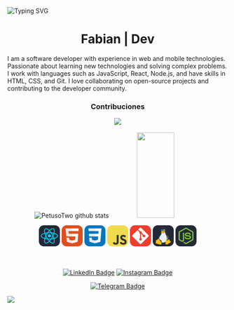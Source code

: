 
![Typing SVG](https://readme-typing-svg.herokuapp.com/?color=02D9F7FF&size=35&center=true&vCenter=true&width=1000&lines=Welcome!;I'm+from+Perú;Software+Developer)
<h1 align="center">Fabian | Dev</h1>
I am a software developer with experience in web and mobile technologies. Passionate about learning new technologies and solving complex problems. I work with languages such as JavaScript, React, Node.js, and have skills in HTML, CSS, and Git. I love collaborating on open-source projects and contributing to the developer community.

<h3 align="center">Contribuciones</h3>
<p align="center">
<img width="740em" src="https://github-profile-summary-cards.vercel.app/api/cards/profile-details?username=PetusoTwo&theme=github_dark" />
</p>

<!-----------------------------------------Contribuciones----------------------------------------------------------------->

<div align="center">  
  <img width="49%" height="195px" src="https://github-readme-stats.vercel.app/api?username=PetusoTwo&show_icons=true&count_private=true&hide_border=true&title_color=02D9F7FF&icon_color=02D9F7FF&text_color=c9d1d9&bg_color=0d1117" alt="PetusoTwo github stats" /> 
  
  <img width="41%" height="195px" src="https://github-readme-stats.vercel.app/api/top-langs/?username=PetusoTwo&layout=compact&hide_border=true&title_color=02D9F7FF&text_color=02D9F7FF&bg_color=0d1117" />
</div> 
<!---------------------------------------------------------------------------------------------------------->
<p align="center"> 
<img src="https://github.com/tandpfun/skill-icons/blob/main/icons/React-Dark.svg" width="48" title="React.Js"> 
<img src="https://github.com/tandpfun/skill-icons/blob/main/icons/HTML.svg" width="48" title="HTML"> 
<img src="https://github.com/tandpfun/skill-icons/blob/main/icons/CSS.svg" width="48" title="CSS">   
<img src="https://github.com/tandpfun/skill-icons/blob/main/icons/JavaScript.svg" width="48"  title="Javascript">          
<img src="https://github.com/tandpfun/skill-icons/blob/main/icons/Git.svg" width="48" title="Git">           
<img src="https://github.com/tandpfun/skill-icons/blob/main/icons/Linux-Dark.svg" width="48" title="Linux">   
<img src="https://github.com/tandpfun/skill-icons/blob/main/icons/NodeJS-Dark.svg" width="48" title="NodeJs">      
<p/>

<!-----------------------------------Social media ----------------------------------------------------------------------->

<p align="center">
    <br/><br/><a href="https://www.linkedin.com/in/:3" target="_blank"><img src="https://img.shields.io/badge/-LinkedIn-0A0A0B?logo=linkedin&style=for-the-badge&logoColor=white" alt="LinkedIn Badge" /></a>
    <a href="https://www.instagram.com/petuso_two/" target="_blank"><img src="https://img.shields.io/badge/-Instagram-0A0A0B?logo=instagram&style=for-the-badge&logoColor=white" alt="Instagram Badge" /></a>
    
<p align="center"><a href="https://t.me/petusotwo" target="_blank"><img src="https://img.shields.io/badge/-Telegram-0A0A0B?logo=telegram&style=for-the-badge&logoColor=white" alt="Telegram Badge" /></a>
<!---------------------------------------------------------------------------------------------------------->

![](https://github.com/Platane/snk/PetusoTwo/output/github-contribution-grid-snake.svg)
<h2></h2>
